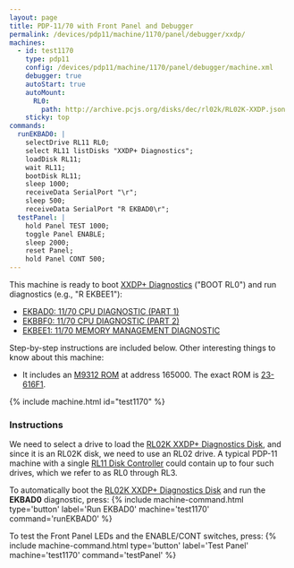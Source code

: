 ```yaml
---
layout: page
title: PDP-11/70 with Front Panel and Debugger
permalink: /devices/pdp11/machine/1170/panel/debugger/xxdp/
machines:
  - id: test1170
    type: pdp11
    config: /devices/pdp11/machine/1170/panel/debugger/machine.xml
    debugger: true
    autoStart: true
    autoMount:
      RL0:
        path: http://archive.pcjs.org/disks/dec/rl02k/RL02K-XXDP.json
    sticky: top
commands:
  runEKBAD0: |
    selectDrive RL11 RL0;
    select RL11 listDisks "XXDP+ Diagnostics";
    loadDisk RL11;
    wait RL11;
    bootDisk RL11;
    sleep 1000;
    receiveData SerialPort "\r";
    sleep 500;
    receiveData SerialPort "R EKBAD0\r";
  testPanel: |
    hold Panel TEST 1000;
    toggle Panel ENABLE;
    sleep 2000;
    reset Panel;
    hold Panel CONT 500;
---
```


This machine is ready to boot [XXDP+ Diagnostics](/disks/dec/rl02k/xxdp/) ("BOOT RL0") and run diagnostics
(e.g., "R EKBEE1"):

- [EKBAD0: 11/70 CPU DIAGNOSTIC (PART 1)](/disks/dec/rl02k/xxdp/ekbad0/)
- [EKBBF0: 11/70 CPU DIAGNOSTIC (PART 2)](/disks/dec/rl02k/xxdp/ekbbf0/)
- [EKBEE1: 11/70 MEMORY MANAGEMENT DIAGNOSTIC](/disks/dec/rl02k/xxdp/ekbee1/)

Step-by-step instructions are included below.  Other interesting things to know about this machine:

* It includes an [M9312 ROM](/devices/pdp11/rom/M9312/) at address 165000.  The exact ROM is [23-616F1](/devices/pdp11/rom/M9312/23-616F1.txt).

{% include machine.html id="test1170" %}

### Instructions 

We need to select a drive to load the [RL02K XXDP+ Diagnostics Disk](/disks/dec/rl02k/xxdp/), and since it is
an RL02K disk, we need to use an RL02 drive.  A typical PDP-11 machine with a single [RL11 Disk Controller](/devices/pdp11/rl11/)
could contain up to four such drives, which we refer to as RL0 through RL3.

To automatically boot the [RL02K XXDP+ Diagnostics Disk](/disks/dec/rl02k/xxdp/) and run the **EKBAD0** diagnostic,
press: {% include machine-command.html type='button' label='Run EKBAD0' machine='test1170' command='runEKBAD0' %}

To test the Front Panel LEDs and the ENABLE/CONT switches,
press: {% include machine-command.html type='button' label='Test Panel' machine='test1170' command='testPanel' %}
